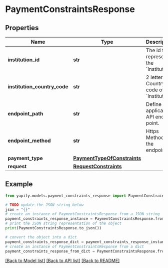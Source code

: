 # PaymentConstraintsResponse


## Properties

Name | Type | Description | Notes
------------ | ------------- | ------------- | -------------
**institution_id** | **str** | The id to represent the &#x60;Institution&#x60;. | 
**institution_country_code** | **str** | 2 letter ISO Country code of the &#x60;Institution&#x60;. | [optional] 
**endpoint_path** | **str** | Define the applicable API end point. | [optional] 
**endpoint_method** | **str** | Https Method for the endpoint. | [optional] 
**payment_type** | [**PaymentTypeOfConstraints**](PaymentTypeOfConstraints.md) |  | 
**request** | [**RequestConstraints**](RequestConstraints.md) |  | 

## Example

```python
from yapily.models.payment_constraints_response import PaymentConstraintsResponse

# TODO update the JSON string below
json = "{}"
# create an instance of PaymentConstraintsResponse from a JSON string
payment_constraints_response_instance = PaymentConstraintsResponse.from_json(json)
# print the JSON string representation of the object
print(PaymentConstraintsResponse.to_json())

# convert the object into a dict
payment_constraints_response_dict = payment_constraints_response_instance.to_dict()
# create an instance of PaymentConstraintsResponse from a dict
payment_constraints_response_from_dict = PaymentConstraintsResponse.from_dict(payment_constraints_response_dict)
```
[[Back to Model list]](../README.md#documentation-for-models) [[Back to API list]](../README.md#documentation-for-api-endpoints) [[Back to README]](../README.md)


